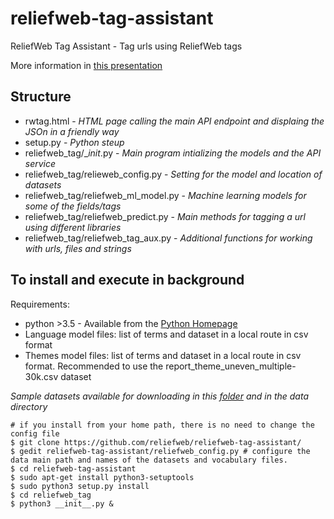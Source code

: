 # reliefweb-tag-assistant
ReliefWeb Tag Assistant - Tag urls using ReliefWeb tags

More information in [this presentation](https://docs.google.com/presentation/d/1p2t0mKYdAgVPQdC6cfNcnKIv_R3INUd0duuhaCGiq9A)

## Structure

- rwtag.html - *HTML page calling the main API endpoint and displaing the JSOn in a friendly way* 
- setup.py - *Python steup*
- reliefweb_tag/__init_.py - *Main program intializing the models and the API service*
- reliefweb_tag/relieweb_config.py - *Setting for the model and location of datasets*
- reliefweb_tag/reliefweb_ml_model.py - *Machine learning models for some of the fields/tags*
- reliefweb_tag/reliefweb_predict.py - *Main methods for tagging a url using different libraries*
- reliefweb_tag/reliefweb_tag_aux.py - *Additional functions for working with urls, files and strings*

## To install and execute in background
Requirements:
- python >3.5 - Available from the [Python Homepage](https://www.python.org/)
- Language model files: list of terms and dataset in a local route in csv format
- Themes model files: list of terms and dataset in a local route in csv format. 
 Recommended to use the report_theme_uneven_multiple-30k.csv dataset

*Sample datasets available for downloading in this [folder](https://drive.google.com/drive/folders/1Bo5B4DjtCH-tUOretNQmZvvX90bUsdwd?usp=sharing) and in the data directory*

```
# if you install from your home path, there is no need to change the config file
$ git clone https://github.com/reliefweb/reliefweb-tag-assistant/
$ gedit reliefweb-tag-assistant/reliefweb_config.py # configure the data main path and names of the datasets and vocabulary files.
$ cd reliefweb-tag-assistant
$ sudo apt-get install python3-setuptools
$ sudo python3 setup.py install
$ cd reliefweb_tag
$ python3 __init__.py &
```

